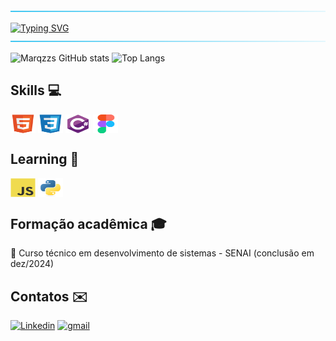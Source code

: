 <img src="https://github.com/juliaathar/juliaathar/blob/main/Rectangle%201.png">

[![Typing SVG](https://readme-typing-svg.demolab.com?font=Fira+Code&size=30&duration=4000&width=630&lines=Ol%C3%A1+dev%2C+seja+bem-vindo(a)!;Saiba+mais+sobre+mim+aqui+ツ)](https://git.io/typing-svg)
<img src="umbreon-shiny.gif" align="center" alt="">
<img src="https://github.com/juliaathar/juliaathar/blob/main/Rectangle%201.png">


![Marqzzs GitHub stats](https://github-readme-stats.vercel.app/api?username=Marqzzs&show_icons=true&theme=tokyonight)
![Top Langs](https://github-readme-stats.vercel.app/api/top-langs/?username=Marqzzs&layout=compact&theme=tokyonight)
  
<div style="display: inline_block">
 <h2> Skills 💻 </h2>
 <img align="center" alt="html" height="30" width="40" src="https://raw.githubusercontent.com/devicons/devicon/master/icons/html5/html5-original.svg">
 <img align="center" alt="css" height="30" width="40" src="https://raw.githubusercontent.com/devicons/devicon/master/icons/css3/css3-original.svg"> 
 <img align="center" alt="csharp" height="30" width="40" src="https://raw.githubusercontent.com/devicons/devicon/master/icons/csharp/csharp-original.svg">
 <img align="center" alt="figma" height="30" width="40" src="https://raw.githubusercontent.com/devicons/devicon/master/icons/figma/figma-original.svg">
</div>

<div style="display: inline_block">
 <h2> Learning 🧠 </h2>
 <img align="center" alt="javascript" height="30" width="40" src="https://github.com/devicons/devicon/blob/master/icons/javascript/javascript-original.svg">
 <img align="center" alt="python" height="30" width="40" src="https://github.com/devicons/devicon/blob/master/icons/python/python-original.svg">
</div>

<div style="display: inline_block">
 <h2> Formação acadêmica 🎓 </h2>
 📌 Curso técnico em desenvolvimento de sistemas - SENAI (conclusão em dez/2024)
</div>

## Contatos ✉️
  [![Linkedin](https://img.shields.io/badge/LinkedIn-0077B5?style=for-the-badge&logo=linkedin&logoColor=white)](https://www.linkedin.com/in/maur%C3%ADcio-marques-p/)
  [![gmail](https://img.shields.io/badge/Gmail-D14836?style=for-the-badge&logo=gmail&logoColor=white)](mailto:maumarqzzs007@gmail.com)
